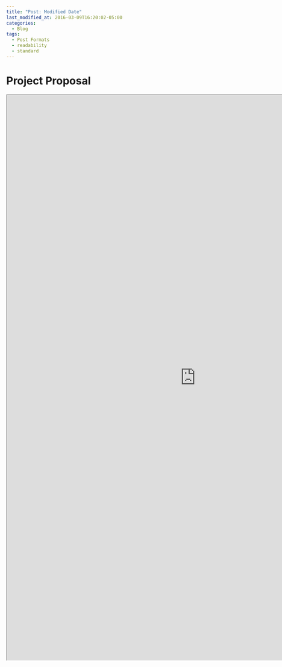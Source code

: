 ```yaml
---
title: "Post: Modified Date"
last_modified_at: 2016-03-09T16:20:02-05:00
categories:
  - Blog
tags:
  - Post Formats
  - readability
  - standard
---
```


# Project Proposal
<div>
<iframe src="https://docs.google.com/document/d/e/2PACX-1vRJqDaZcha4ONb3FKTnKhaAqfLrcl4buD2tPI8q8JI1ckiKdkALj7MpVup0no9e7UPitHABmkbMSLPR/pub?embedded=true" width=1000 height="1500"></iframe>
</div>